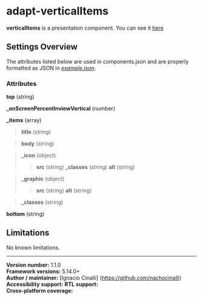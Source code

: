 # adapt-verticalItems
 **verticalItems** is a presentation component. You can see it [here](https://adaptlearning-no-core.web.app/#/id/po-25)

## Settings Overview
The attributes listed below are used in components.json and are properly formatted as JSON in  [*example.json*](https://github.com/nachocinalli/adapt-verticalItems/blob/master/example.json).

### Attributes
**top** (string)

**_onScreenPercentInviewVertical** (number)  

**_items** (array)

>**title** (string)

>**body** (string)

>**_icon** (object)
>>**src** (string)
>>**_classes** (string)
>>**alt** (string)

>**_graphic** (object)
>>**src** (string)
>>**alt** (string)  

>**_classes** (string)  

**bottom** (string)

## Limitations

No known limitations.

----------------------------
**Version number:**  1.1.0  
**Framework versions:** 5.14.0+  
**Author / maintainer:** [Ignacio Cinalli] (https://github.com/nachocinalli)  
**Accessibility support:** 
**RTL support:**   
**Cross-platform coverage:** 
